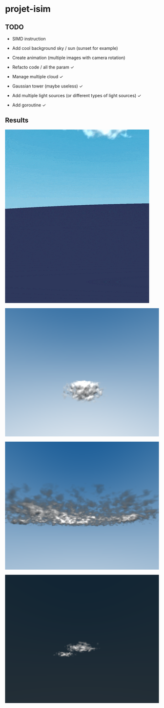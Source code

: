 # projet-isim

## TODO

- SIMD instruction

- Add cool background sky / sun (sunset for example)

- Create animation (multiple images with camera rotation)

- Refacto code / all the param ✓

- Manage multiple cloud ✓

- Gaussian tower (maybe useless) ✓

- Add multiple light sources (or different types of light sources) ✓

- Add goroutine ✓

## Results

![Alt Text](results/backward-anim-one-cloud.gif)

![plot](results/cloud_7.png)


![plot](results/30_clouds.png)


![plot](results/cloud_13.png)
